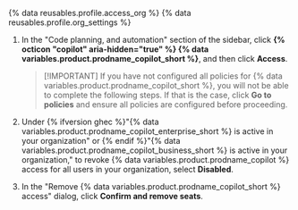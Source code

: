 {% data reusables.profile.access_org %}
{% data reusables.profile.org_settings %}
1. In the "Code planning, and automation" section of the sidebar, click **{% octicon "copilot" aria-hidden="true" %} {% data variables.product.prodname_copilot_short %}**, and then click **Access**.

   >[!IMPORTANT] If you have not configured all policies for {% data variables.product.prodname_copilot_short %}, you will not be able to complete the following steps. If that is the case, click **Go to policies** and ensure all policies are configured before proceeding.

1. Under {% ifversion ghec %}"{% data variables.product.prodname_copilot_enterprise_short %} is active in your organization" or {% endif %}"{% data variables.product.prodname_copilot_business_short %} is active in your organization," to revoke {% data variables.product.prodname_copilot %} access for all users in your organization, select **Disabled**.
1. In the "Remove {% data variables.product.prodname_copilot_short %} access" dialog, click **Confirm and remove seats**.
